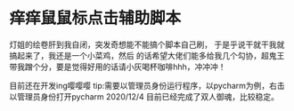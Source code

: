 # 痒痒鼠鼠标点击辅助脚本

灯姐的绘卷肝到我自闭，突发奇想能不能搞个脚本自己刷，
于是乎说干就干我就搞起来了，我还是一个小菜鸡，然后
的话希望大佬们能多给我几个勾协，超鬼王带我蹭个分，要是觉得好用的话请小灰喝杯咖啡hhh，冲冲冲！

目前还在开发ing嘤嘤嘤
tip:需要以管理员身份运行程序，以pycharm为例，右击以管理员身份打开pycharm
2020/12/4 目前已经完成了双人御魂，比较稳定。
